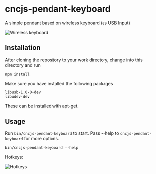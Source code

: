 # cncjs-pendant-keyboard
A simple pendant based on wireless keyboard (as USB Input)

![Wireless keyboard](https://images-na.ssl-images-amazon.com/images/I/71d%2Bn0r4ceL._SY355_.jpg)

## Installation
After cloning the repository to your work directory, change into this directory and run
```
npm install
```

Make sure you have installed the following packages
```
libusb-1.0-0-dev
libudev-dev
```
These can be installed with apt-get.

## Usage
Run `bin/cncjs-pendant-keyboard` to start. Pass --help to `cncjs-pendant-keyboard` for more options.

```
bin/cncjs-pendant-keyboard --help
```

Hotkeys:

![Hotkeys](https://raw.githubusercontent.com/nsfilho/cncjs-pendant-keyboard/master/docs/keysinfo.png)
